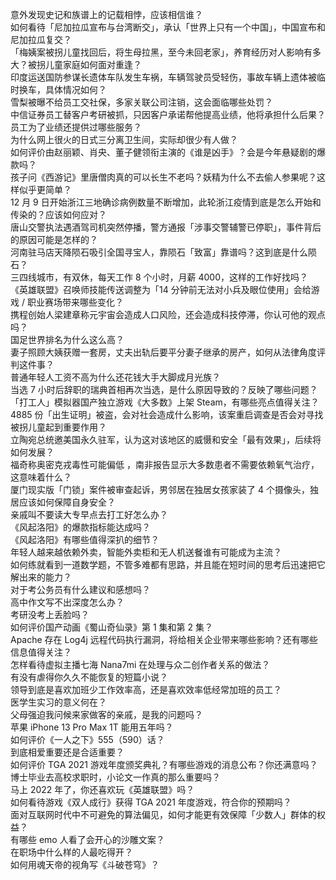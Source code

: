 意外发现史记和族谱上的记载相悖，应该相信谁？  
如何看待「尼加拉瓜宣布与台湾断交」，承认「世界上只有一个中国」，中国宣布和尼加拉瓜复交？  
「梅姨案被拐儿童找回后，将生母拉黑，至今未回老家」，养育经历对人影响有多大？被拐儿童家庭如何面对重逢？  
印度运送国防参谋长遗体车队发生车祸，车辆驾驶员受轻伤，事故车辆上遗体被临时换车，具体情况如何？  
雪梨被曝不给员工交社保，多家关联公司注销，这会面临哪些处罚？  
中信证券员工替客户考研被抓，只因客户承诺帮他提高业绩，他将承担什么后果？员工为了业绩还提供过哪些服务？  
为什么网上很火的日式三分离卫生间，实际却很少有人做？  
如何评价由赵丽颖、肖央、董子健领衔主演的《谁是凶手》？会是今年悬疑剧的爆款吗？  
孩子问《西游记》里唐僧肉真的可以长生不老吗？妖精为什么不去偷人参果呢？这样似乎更简单？  
12 月 9 日开始浙江三地确诊病例数量不断增加，此轮浙江疫情到底是怎么开始和传染的？应该如何应对？  
唐山交警执法遇酒驾司机突然停播，警方通报「涉事交警辅警已停职」，事件背后的原因可能是怎样的？  
河南驻马店天降陨石吸引全国寻宝人，靠陨石「致富」靠谱吗？这到底是什么陨石？  
三四线城市，有双休，每天工作 8 个小时，月薪 4000，这样的工作好找吗？  
《英雄联盟》召唤师技能传送调整为「14 分钟前无法对小兵及眼位使用」会给游戏 / 职业赛场带来哪些变化？  
携程创始人梁建章称元宇宙会造成人口风险，还会造成科技停滞，你认可他的观点吗？  
国足世界排名为什么这么高？  
妻子照顾大姨获赠一套房，丈夫出轨后要平分妻子继承的房产，如何从法律角度评判这件事？  
普通年轻人工资不高为什么还花钱大手大脚成月光族？  
当选 7 小时后辞职的瑞典首相再次当选，是什么原因导致的？反映了哪些问题？  
「打工人」模拟器国产独立游戏《大多数》上架 Steam，有哪些亮点值得关注？  
4885 份「出生证明」被盗，会对社会造成什么影响，该案重启调查是否会对寻找被拐儿童起到重要作用？  
立陶宛总统邀美国永久驻军，认为这对该地区的威慑和安全「最有效果」，后续将如何发展？  
福奇称奥密克戎毒性可能偏低 ，南非报告显示大多数患者不需要依赖氧气治疗，这意味着什么？  
厦门现实版「门锁」案件被审查起诉，男邻居在独居女孩家装了 4 个摄像头，独居应该如何保障自身安全？  
亲戚叫不要读大专早点去打工好怎么办？  
《风起洛阳》的爆款指标能达成吗？  
《风起洛阳》有哪些值得深扒的细节？  
年轻人越来越依赖外卖，智能外卖柜和无人机送餐谁有可能成为主流？  
如何练就看到一道数学题，不管多难都有思路，并且能在短时间的思考后迅速把它解出来的能力？  
对于考公务员有什么建议和感想吗？  
高中作文写不出深度怎么办？  
考研没考上丢脸吗？  
如何评价国产动画《蜀山奇仙录》第 1 集和第 2 集？  
Apache 存在 Log4j 远程代码执行漏洞，将给相关企业带来哪些影响？还有哪些信息值得关注？  
怎样看待虚拟主播七海 Nana7mi 在处理与众二创作者关系的做法？  
有没有虐得你久久不能恢复的短篇小说？  
领导到底是喜欢加班少工作效率高，还是喜欢效率低经常加班的员工？  
医学生实习的意义何在？  
父母强迫我问候来家做客的亲戚，是我的问题吗？  
苹果 iPhone 13 Pro Max 1T 能用五年吗？  
如何评价《一人之下》555（590）话？  
到底相爱重要还是合适重要？  
如何评价 TGA 2021 游戏年度颁奖典礼？有哪些游戏的消息公布？你还满意吗？  
博士毕业去高校求职时，小论文一作真的那么重要吗？  
马上 2022 年了，你还喜欢玩《英雄联盟》吗？  
如何看待游戏《双人成行》获得 TGA 2021 年度游戏，符合你的预期吗？  
面对互联网时代中不可避免的算法偏见，如何才能更有效保障「少数人」群体的权益？  
有哪些 emo 人看了会开心的沙雕文案？  
在职场中什么样的人最吃得开？  
如何用魂天帝的视角写《斗破苍穹》？  
